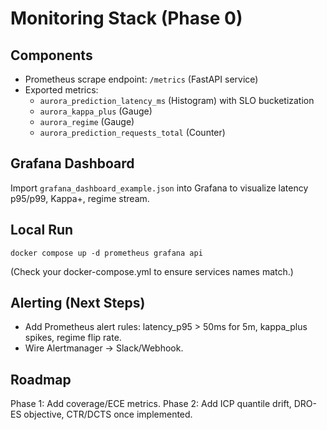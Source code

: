 # Monitoring Stack (Phase 0)

## Components
- Prometheus scrape endpoint: `/metrics` (FastAPI service)
- Exported metrics:
  - `aurora_prediction_latency_ms` (Histogram) with SLO bucketization
  - `aurora_kappa_plus` (Gauge)
  - `aurora_regime` (Gauge)
  - `aurora_prediction_requests_total` (Counter)

## Grafana Dashboard
Import `grafana_dashboard_example.json` into Grafana to visualize latency p95/p99, Kappa+, regime stream.

## Local Run
```
docker compose up -d prometheus grafana api
```
(Check your docker-compose.yml to ensure services names match.)

## Alerting (Next Steps)
- Add Prometheus alert rules: latency_p95 > 50ms for 5m, kappa_plus spikes, regime flip rate.
- Wire Alertmanager → Slack/Webhook.

## Roadmap
Phase 1: Add coverage/ECE metrics.
Phase 2: Add ICP quantile drift, DRO-ES objective, CTR/DCTS once implemented.
